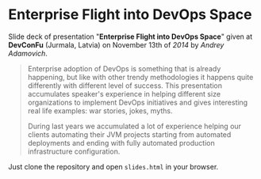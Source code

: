 # Enterprise Flight into DevOps Space

Slide deck of presentation "**Enterprise Flight into DevOps Space**" given at **DevConFu** (Jurmala, Latvia) on November 13th of *2014* by *Andrey Adamovich*.


> Enterprise adoption of DevOps is something that is already happening, but like with other trendy methodologies it happens quite differently with different level of success. This presentation accumulates speaker's experience in helping different size organizations to implement DevOps initiatives and gives interesting real life examples: war stories, jokes, myths.
>
> During last years we accumulated a lot of experience helping our clients automating their JVM projects starting from automated deployments and ending with fully automated production infrastructure configuration. 


Just clone the repository and open `slides.html` in your browser.
